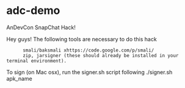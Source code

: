 adc-demo
========

AnDevCon SnapChat Hack!

Hey guys! The following tools are necessary to do this hack

          smali/baksmali xhttps://code.google.com/p/smali/
          zip, jarsigner (these should already be installed in your terminal environment).

To sign (on Mac osx), run the signer.sh script following 
  ./signer.sh apk_name

